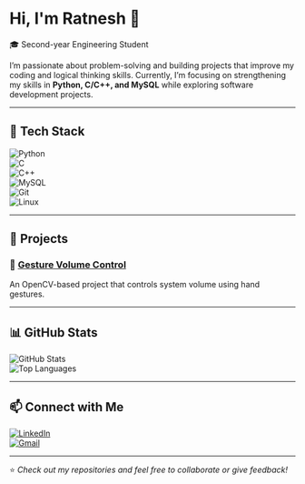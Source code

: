 # Hi, I'm Ratnesh 👋  

🎓 Second-year Engineering Student 

I’m passionate about problem-solving and building projects that improve my coding and logical thinking skills. Currently, I’m focusing on strengthening my skills in **Python, C/C++, and MySQL** while exploring software development projects.  

---

## 🔧 Tech Stack  

![Python](https://img.shields.io/badge/Python-3776AB?style=for-the-badge&logo=python&logoColor=white)  
![C](https://img.shields.io/badge/C-00599C?style=for-the-badge&logo=c&logoColor=white)  
![C++](https://img.shields.io/badge/C++-00599C?style=for-the-badge&logo=cplusplus&logoColor=white)  
![MySQL](https://img.shields.io/badge/MySQL-4479A1?style=for-the-badge&logo=mysql&logoColor=white)  
![Git](https://img.shields.io/badge/Git-F05032?style=for-the-badge&logo=git&logoColor=white)  
![Linux](https://img.shields.io/badge/Linux-FCC624?style=for-the-badge&logo=linux&logoColor=black)  

---

## 🚀 Projects  

### 📌 [Gesture Volume Control](https://github.com/ratnesh-12/gesture-volume)  
An OpenCV-based project that controls system volume using hand gestures.   

---

## 📊 GitHub Stats  

![GitHub Stats](https://github-readme-stats.vercel.app/api?username=ratnesh-12&show_icons=true&theme=tokyonight)  
![Top Languages](https://github-readme-stats.vercel.app/api/top-langs/?username=ratnesh-12&layout=compact&theme=tokyonight)  

---

## 📫 Connect with Me  

[![LinkedIn](https://img.shields.io/badge/LinkedIn-0A66C2?style=for-the-badge&logo=linkedin&logoColor=white)](https://www.linkedin.com/in/ratnesh-k-2288ba2ba/)  
[![Gmail](https://img.shields.io/badge/Email-D14836?style=for-the-badge&logo=gmail&logoColor=white)](mailto:ratneshkr129@gmail.com)  

---

⭐ *Check out my repositories and feel free to collaborate or give feedback!*  
